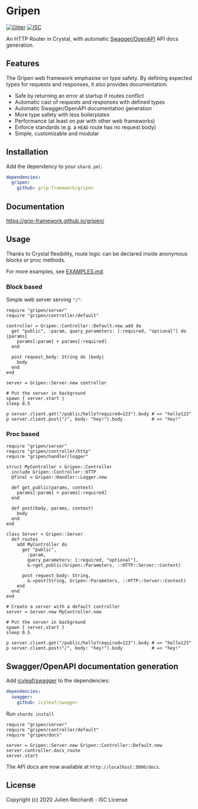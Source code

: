 # Gripen

[![Gitter](https://img.shields.io/badge/chat-on_gitter-red.svg?style=flat-square)](https://gitter.im/grip-framework/community)
[![ISC](https://img.shields.io/badge/License-ISC-blue.svg?style=flat-square)](https://en.wikipedia.org/wiki/ISC_license)

An HTTP Router in Crystal, with automatic [Swagger/OpenAPI](https://github.com/icyleaf/swagger) API docs generation.

## Features

The Gripen web framework emphasise on type safety. By defining expected types for requests and responses, it also provides documentation.

- Safe by returning an error at startup if routes conflict
- Automatic cast of requests and responses with defined types
- Automatic Swagger/OpenAPI documentation generation
- More type safety with less boilerplates
- Performance (at least on par with other web frameworks)
- Enforce standards (e.g. a `HEAD` route has no request body) 
- Simple, customizable and modular

## Installation

Add the dependency to your `shard.yml`:

```yaml
dependencies:
  gripen:
    github: grip-framework/gripen
```

## Documentation

https://grip-framework.github.io/gripen/

## Usage

Thanks to Crystal flexibility, route logic can be declared inside anonymous blocks or proc methods.

For more examples, see [EXAMPLES.md](EXAMPLES.md).

### Block based

Simple web server serving `"/"`:

```cr
require "gripen/server"
require "gripen/controller/default"

controller = Gripen::Controller::Default.new.add do
  get "public", :param, query_parameters: [:required, "optional"] do |params|
    params[:param] + params[:required]
  end

  post request_body: String do |body|
    body
  end
end

server = Gripen::Server.new controller

# Put the server in background
spawn { server.start }
sleep 0.5

p server.client.get("/public/hello?required=123").body # => "hello123"
p server.client.post("/", body: "hey!").body           # => "hey!"

```

### Proc based

```cr
require "gripen/server"
require "gripen/controller/http"
require "gripen/handler/logger"

struct MyController < Gripen::Controller
  include Gripen::Controller::HTTP
  @final = Gripen::Handler::Logger.new

  def get_public(params, context)
    params[:param] + params[:required]
  end

  def post(body, params, context)
    body
  end
end

class Server < Gripen::Server
  def routes
    add MyController do
      get "public",
        :param,
        query_parameters: [:required, "optional"],
        &->get_public(Gripen::Parameters, ::HTTP::Server::Context)

      post request_body: String,
        &->post(String, Gripen::Parameters, ::HTTP::Server::Context)
    end
  end
end

# Create a server with a default controller 
server = Server.new MyController.new

# Put the server in background
spawn { server.start }
sleep 0.5

p server.client.get("/public/hello?required=123").body # => "hello123"
p server.client.post("/", body: "hey!").body           # => "hey!"
```

## Swagger/OpenAPI documentation generation

Add [icyleaf/swagger](https://github.com/icyleaf/swagger) to the dependencies:

```yaml
dependencies:
  swagger:
    github: icyleaf/swagger
```

Run `shards install`

```cr
require "gripen/server"
require "gripen/controller/default"
require "gripen/docs"

server = Gripen::Server.new Gripen::Controller::Default.new
server.controller.docs_route
server.start
```
The API docs are now available at `http://localhost:3000/docs`.

## License

Copyright (c) 2020 Julien Reichardt - ISC License
